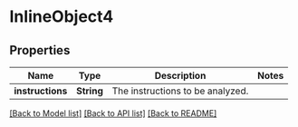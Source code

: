 # InlineObject4

## Properties

Name | Type | Description | Notes
------------ | ------------- | ------------- | -------------
**instructions** | **String** | The instructions to be analyzed. | 

[[Back to Model list]](../README.md#documentation-for-models) [[Back to API list]](../README.md#documentation-for-api-endpoints) [[Back to README]](../README.md)


